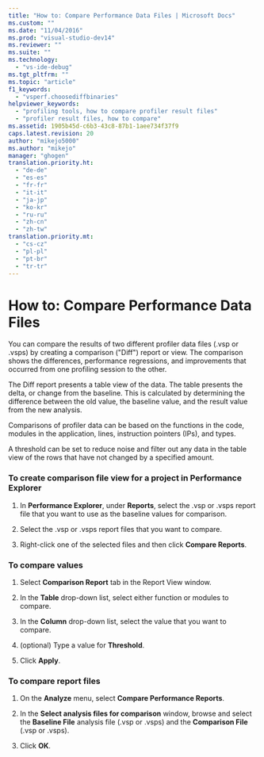 ```yaml
---
title: "How to: Compare Performance Data Files | Microsoft Docs"
ms.custom: ""
ms.date: "11/04/2016"
ms.prod: "visual-studio-dev14"
ms.reviewer: ""
ms.suite: ""
ms.technology: 
  - "vs-ide-debug"
ms.tgt_pltfrm: ""
ms.topic: "article"
f1_keywords: 
  - "vsperf.choosediffbinaries"
helpviewer_keywords: 
  - "profiling tools, how to compare profiler result files"
  - "profiler result files, how to compare"
ms.assetid: 1905b45d-c6b3-43c8-87b1-1aee734f37f9
caps.latest.revision: 20
author: "mikejo5000"
ms.author: "mikejo"
manager: "ghogen"
translation.priority.ht: 
  - "de-de"
  - "es-es"
  - "fr-fr"
  - "it-it"
  - "ja-jp"
  - "ko-kr"
  - "ru-ru"
  - "zh-cn"
  - "zh-tw"
translation.priority.mt: 
  - "cs-cz"
  - "pl-pl"
  - "pt-br"
  - "tr-tr"
---
```

# How to: Compare Performance Data Files
You can compare the results of two different profiler data files (.vsp or .vsps) by creating a comparison ("Diff") report or view. The comparison shows the differences, performance regressions, and improvements that occurred from one profiling session to the other.  
  
 The Diff report presents a table view of the data. The table presents the delta, or change from the baseline. This is calculated by determining the difference between the old value, the baseline value, and the result value from the new analysis.  
  
 Comparisons of profiler data can be based on the functions in the code, modules in the application, lines, instruction pointers (IPs), and types.  
  
 A threshold can be set to reduce noise and filter out any data in the table view of the rows that have not changed by a specified amount.  
  
### To create comparison file view for a project in Performance Explorer  
  
1.  In **Performance Explorer**, under **Reports**, select the .vsp or .vsps report file that you want to use as the baseline values for comparison.  
  
2.  Select the .vsp or .vsps report files that you want to compare.  
  
3.  Right-click one of the selected files and then click **Compare Reports**.  
  
### To compare values  
  
1.  Select **Comparison Report** tab in the Report View window.  
  
2.  In the **Table** drop-down list, select either function or modules to compare.  
  
3.  In the **Column** drop-down list, select the value that you want to compare.  
  
4.  (optional) Type a value for **Threshold**.  
  
5.  Click **Apply**.  
  
### To compare report files  
  
1.  On the **Analyze** menu, select **Compare Performance Reports**.  
  
2.  In the **Select analysis files for comparison** window, browse and select the **Baseline File** analysis file (.vsp or .vsps) and the **Comparison File** (.vsp or .vsps).  
  
3.  Click **OK**.